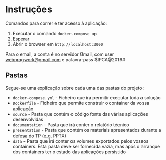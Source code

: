 # Instruções

Comandos para correr e ter acesso à aplicação:

1. Executar o comando `docker-compose up`
2. Esperar
3. Abrir o browser em `http://localhost:3000`

Para o email, a conta é no servidor Gmail, com user webprogwork@gmail.com e palavra-pass $IPCA@2019#

## Pastas

Segue-se uma explicação sobre cada uma das pastas do projeto:

* `docker-compose.yml` - Ficheiro que irá permitir executar toda a solução
* `Dockerfile` - Ficheiro que permite construir o container da vossa aplicação
* `source` - Pasta que contém o código fonte das várias aplicações desenvolvidas
* `documentation` - Pasta que irá conter o relatório técnico
* `presentation` - Pasta que contém os materiais apresentados durante a defesa do TP (e.g. PPTX)
* `data` - Pasta que irá conter os volumes exportados pelos vossos containers. Esta pasta deve ser fornecida vazia, mas após o arranque dos containers ter o estado das aplicações persistido
